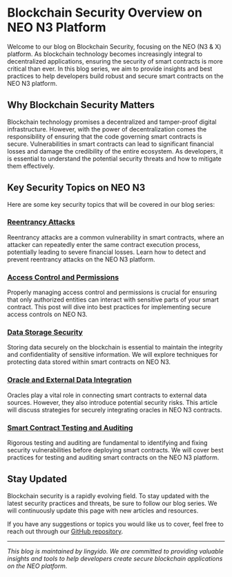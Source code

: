 # Blockchain Security Overview on NEO N3 Platform

Welcome to our blog on Blockchain Security, focusing on the NEO (N3 & X) platform. As blockchain technology becomes increasingly integral to decentralized applications, ensuring the security of smart contracts is more critical than ever. In this blog series, we aim to provide insights and best practices to help developers build robust and secure smart contracts on the NEO N3 platform.

## Why Blockchain Security Matters

Blockchain technology promises a decentralized and tamper-proof digital infrastructure. However, with the power of decentralization comes the responsibility of ensuring that the code governing smart contracts is secure. Vulnerabilities in smart contracts can lead to significant financial losses and damage the credibility of the entire ecosystem. As developers, it is essential to understand the potential security threats and how to mitigate them effectively.

## Key Security Topics on NEO N3

Here are some key security topics that will be covered in our blog series:

### [Reentrancy Attacks](./reentrancy-attack.md)

Reentrancy attacks are a common vulnerability in smart contracts, where an attacker can repeatedly enter the same contract execution process, potentially leading to severe financial losses. Learn how to detect and prevent reentrancy attacks on the NEO N3 platform.

### [Access Control and Permissions](./access-control.md)

Properly managing access control and permissions is crucial for ensuring that only authorized entities can interact with sensitive parts of your smart contract. This post will dive into best practices for implementing secure access controls on NEO N3.

### [Data Storage Security](./data-storage-security.md)

Storing data securely on the blockchain is essential to maintain the integrity and confidentiality of sensitive information. We will explore techniques for protecting data stored within smart contracts on NEO N3.

### [Oracle and External Data Integration](./oracle-security.md)

Oracles play a vital role in connecting smart contracts to external data sources. However, they also introduce potential security risks. This article will discuss strategies for securely integrating oracles in NEO N3 contracts.

### [Smart Contract Testing and Auditing](./testing-auditing.md)

Rigorous testing and auditing are fundamental to identifying and fixing security vulnerabilities before deploying smart contracts. We will cover best practices for testing and auditing smart contracts on the NEO N3 platform.

## Stay Updated

Blockchain security is a rapidly evolving field. To stay updated with the latest security practices and threats, be sure to follow our blog series. We will continuously update this page with new articles and resources.

If you have any suggestions or topics you would like us to cover, feel free to reach out through our [GitHub repository](https://github.com/lingyido).

---

*This blog is maintained by lingyido. We are committed to providing valuable insights and tools to help developers create secure blockchain applications on the NEO platform.*
